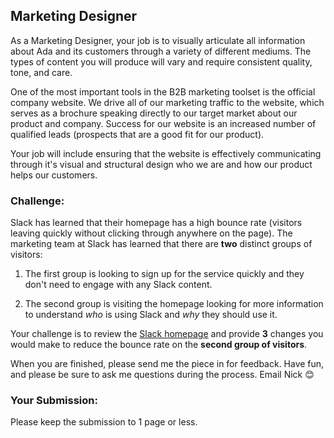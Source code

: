 ## Marketing Designer

As a Marketing Designer, your job is to visually articulate all information about Ada and its customers through a variety of different mediums. The types of content you will produce will vary and require consistent quality, tone, and care.

One of the most important tools in the B2B marketing toolset is the official company website. We drive all of our marketing traffic to the website, which serves as a brochure speaking directly to our target market about our product and company. Success for our website is an increased number of qualified leads (prospects that are a good fit for our product).

Your job will include ensuring that the website is effectively communicating through it's visual and structural design who we are and how our product helps our customers.

### Challenge:

Slack has learned that their homepage has a high bounce rate (visitors leaving quickly without clicking through anywhere on the page). The marketing team at Slack has learned that there are **two** distinct groups of visitors: 

1) The first group is looking to sign up for the service quickly and they don't need to engage with any Slack content.

2) The second group is visiting the homepage looking for more information to understand _who_ is using Slack and _why_ they should use it.

Your challenge is to review the [Slack homepage](https://slack.com/) and provide **3** changes you would make to reduce the bounce rate on the **second group of visitors**.

When you are finished, please send me the piece in for feedback.
Have fun, and please be sure to ask me questions during the process. Email Nick 😊


### Your Submission:

Please keep the submission to 1 page or less.
